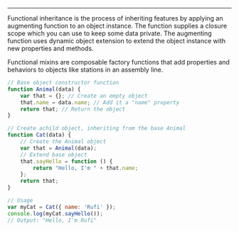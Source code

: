 ---

Functional inheritance is the process of inheriting features by applying an augmenting function to an object instance. The function supplies a closure scope which you can use to keep some data private. The augmenting function uses dynamic object extension to extend the object instance with new properties and methods.

Functional mixins are composable factory functions that add properties and behaviors to objects like stations in an assembly line.

```js
// Base object constructor function
function Animal(data) {
    var that = {}; // Create an empty object
    that.name = data.name; // Add it a "name" property
    return that; // Return the object
}

// Create achild object, inheriting from the base Animal
function Cat(data) {
    // Create the Animal object
    var that = Animal(data);
    // Extend base object
    that.sayHello = function () {
        return "Hello, I'm " + that.name;
    };
    return that;
}

// Usage
var myCat = Cat({ name: 'Rufi' });
console.log(myCat.sayHello());
// Output: "Hello, I'm Rufi"
```

